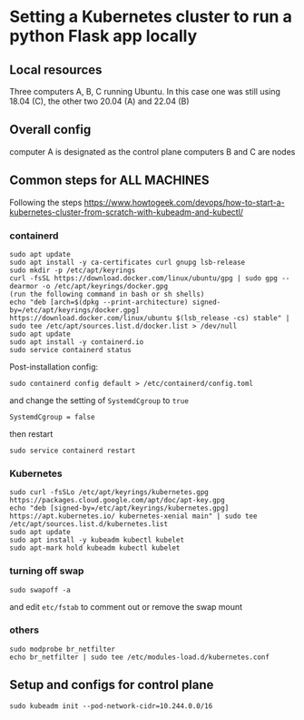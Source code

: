# Setting a Kubernetes cluster to run a python Flask app locally

## Local resources
Three computers A, B, C running Ubuntu. In this case one was still using
18.04 (C), the other two 20.04 (A) and 22.04 (B)

## Overall config
computer A is designated as the control plane
computers B and C are nodes

## Common steps for ALL MACHINES
Following the steps
https://www.howtogeek.com/devops/how-to-start-a-kubernetes-cluster-from-scratch-with-kubeadm-and-kubectl/

### containerd
```
sudo apt update
sudo apt install -y ca-certificates curl gnupg lsb-release
sudo mkdir -p /etc/apt/keyrings
curl -fsSL https://download.docker.com/linux/ubuntu/gpg | sudo gpg --dearmor -o /etc/apt/keyrings/docker.gpg
(run the following command in bash or sh shells)
echo "deb [arch=$(dpkg --print-architecture) signed-by=/etc/apt/keyrings/docker.gpg] https://download.docker.com/linux/ubuntu $(lsb_release -cs) stable" | sudo tee /etc/apt/sources.list.d/docker.list > /dev/null
sudo apt update
sudo apt install -y containerd.io
sudo service containerd status
```
Post-installation config:
```
sudo containerd config default > /etc/containerd/config.toml
```
and change the setting of ```SystemdCgroup``` to ```true```
```
SystemdCgroup = false
```
then restart
```
sudo service containerd restart
```

### Kubernetes

```
sudo curl -fsSLo /etc/apt/keyrings/kubernetes.gpg https://packages.cloud.google.com/apt/doc/apt-key.gpg
echo "deb [signed-by=/etc/apt/keyrings/kubernetes.gpg] https://apt.kubernetes.io/ kubernetes-xenial main" | sudo tee /etc/apt/sources.list.d/kubernetes.list
sudo apt update
sudo apt install -y kubeadm kubectl kubelet
sudo apt-mark hold kubeadm kubectl kubelet
```

### turning off swap
```
sudo swapoff -a
```
and edit ```etc/fstab``` to comment out or remove the swap mount

### others
```
sudo modprobe br_netfilter
echo br_netfilter | sudo tee /etc/modules-load.d/kubernetes.conf
```

## Setup and configs for control plane 
```
sudo kubeadm init --pod-network-cidr=10.244.0.0/16
```
